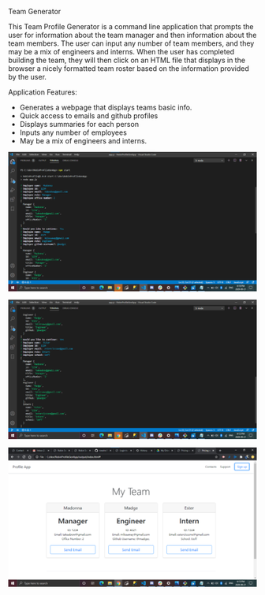 Team Generator

This Team Profile Generator is a command line application that prompts the user for information about the team manager and then information about the team members. The user can input any number of team members, and they may be a mix of engineers and interns. When the user has completed building the team, they will then click on an HTML file that displays in the browser a nicely formatted team roster based on the information provided by the user.

Application Features:
* Generates a webpage that displays teams basic info.
* Quick access to emails and github profiles
* Displays summaries for each person
* Inputs any number of employees
* May be a mix of engineers and interns.

![employee profile](employee1.png)

![employee profile2](employee2.png)

![employee profile3](employee3.png)

